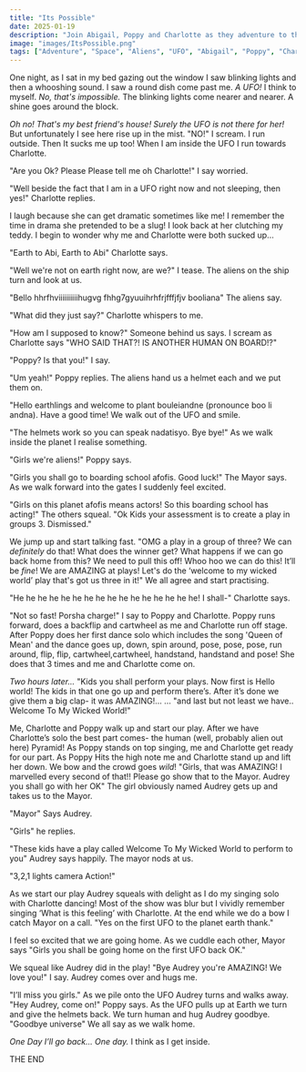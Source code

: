 ```yaml
---
title: "Its Possible"
date: 2025-01-19
description: "Join Abigail, Poppy and Charlotte as they adventure to the edges of the universe"
image: "images/ItsPossible.png"
tags: ["Adventure", "Space", "Aliens", "UFO", "Abigail", "Poppy", "Charlotte", "Magical Tales"]
---
```


One night, as I sat in my bed gazing out the window I saw blinking lights and then a whooshing sound. I saw a round dish come past me. _A UFO!_ I think to myself. _No, that's impossible._ The blinking lights come nearer and nearer. A shine goes around the block.

_Oh no! That's my best friend's house! Surely the UFO is not there for her!_ But unfortunately I see here rise up in the mist. "NO!" I scream. I run outside. Then It sucks me up too! When I am inside the UFO I run towards Charlotte.

"Are you Ok? Please Please tell me oh Charlotte!" I say worried.

"Well beside the fact that I am in a UFO right now and not sleeping, then yes!" Charlotte replies. 

I laugh because she can get dramatic sometimes like me! I remember the time in drama she pretended to be a slug! I look back at her clutching my teddy. I begin to wonder why me and Charlotte were both sucked up…

"Earth to Abi, Earth to Abi" Charlotte says.

"Well we're not on earth right now, are we?" I tease. The aliens on the ship turn and look at us.

"Bello hhrfhviiiiiiiiiihugvg fhhg7gyuuihrhfrjfffjfjv booliana" The aliens say.

"What did they just say?" Charlotte whispers to me. 

"How am I supposed to know?" Someone behind us says. I scream as Charlotte says "WHO SAID THAT?! IS ANOTHER HUMAN ON  BOARD!?"

"Poppy? Is that you!" I say. 

"Um yeah!" Poppy replies. The aliens hand us a helmet each and we put them on.

"Hello earthlings and welcome to plant bouleiandne (pronounce boo li andna). Have a good time! We walk out of the UFO and smile. 

"The helmets work so you can speak nadatisyo. Bye bye!" As we walk inside the planet I realise something. 

"Girls we're aliens!" Poppy says.

"Girls you shall go to boarding school afofis. Good luck!" The Mayor says. As we walk forward into the gates I suddenly feel excited.

"Girls on this planet afofis means actors! So this boarding school has acting!" The others squeal. "Ok Kids your assessment is to create a play in groups 3. Dismissed."

We jump up and start talking fast. "OMG a play in a group of three? We can _definitely_ do that! What does the winner get? What happens if we can go back home from this? We need to pull this off! Whoo hoo we can do this! It’ll be _fine_! We are AMAZING at plays! Let's do the ‘welcome to my wicked world’ play that's got us three in it!" We all agree and start practising. 

"He he he he he he he he he he he he he he he he! I shall-" Charlotte says.

"Not so fast! Porsha charge!" I say to Poppy and Charlotte. Poppy runs forward, does a backflip and cartwheel as me and Charlotte run off stage. After Poppy does her first dance solo which includes the song 'Queen of Mean' and the dance goes up, down, spin around, pose, pose, pose, run around, flip, flip, cartwheel,cartwheel, handstand, handstand and pose! She does that 3 times and me and Charlotte come on.

_Two hours later…_ "Kids you shall perform your plays. Now first is Hello world! The kids in that one go up and perform there’s. After it’s done we give them a big clap- it was AMAZING!... … "and last but not least we have.. Welcome To My Wicked World!"

Me, Charlotte and Poppy walk up and start our play. After we have Charlotte’s solo the best part comes- the human (well, probably alien out here) Pyramid! As Poppy stands on top singing, me and Charlotte get ready for our part. As Poppy Hits the high note me and Charlotte stand up and lift her down. We bow and the crowd goes _wild_! "Girls, that was AMAZING! I marvelled every second of that!! Please go show that to the Mayor. Audrey you shall go with her OK" The girl obviously named Audrey gets up and takes us to the Mayor.

"Mayor" Says Audrey.

"Girls" he replies.

"These kids have a play called Welcome To My Wicked World to perform to you" Audrey says happily. The mayor nods at us.

"3,2,1 lights camera Action!"

As we start our play Audrey squeals with delight as I do my singing solo with Charlotte dancing! Most of the show was blur but I vividly remember singing ‘What is this feeling’ with Charlotte. At the end while we do a bow I catch Mayor on a call. "Yes on the first UFO to the planet earth thank."

I feel so excited that we are going home. As we cuddle each other, Mayor says "Girls you shall be going home on the first UFO back OK."

We squeal like Audrey did in the play! "Bye Audrey you're AMAZING! We love you!" I say. Audrey comes over and hugs me. 

"I’ll miss you girls." As we pile onto the UFO Audrey turns and walks away. "Hey Audrey, come on!" Poppy says. As the UFO pulls up at Earth we turn and give the helmets back. We turn human and hug Audrey goodbye. "Goodbye universe" We all say as we walk home. 

_One Day I’ll go back… One day._ I think as I get inside.

THE END